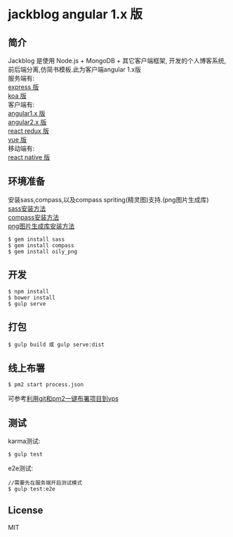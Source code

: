 # jackblog angular 1.x 版

## 简介
Jackblog 是使用 Node.js + MongoDB + 其它客户端框架, 开发的个人博客系统,前后端分离,仿简书模板.此为客户端angular 1.x版  
服务端有:  
[express 版](https://github.com/jackhutu/jackblog-api-express)  
[koa 版](https://github.com/jackhutu/jackblog-api-koa)         
客户端有:  
[angular1.x 版](https://github.com/jackhutu/jackblog-angular1)   
[angular2.x 版](https://github.com/jackhutu/jackblog-angular2)  
[react redux 版](https://github.com/jackhutu/jackblog-react-redux)  
[vue 版](https://github.com/jackhutu/jackblog-vue)    
移动端有:   
[react native 版](https://github.com/jackhutu/jackblog-react-native-redux)

## 环境准备
安装sass,compass,以及compass spriting(精灵图)支持.(png图片生成库)  
[sass安装方法](http://sass-lang.com/install)   
[compass安装方法](http://compass-style.org/install)      
[png图片生成库安装方法](http://compass-style.org/help/tutorials/spriting)       
```
$ gem install sass
$ gem install compass
$ gem install oily_png
```

## 开发
 
```
$ npm install
$ bower install
$ gulp serve
```

## 打包  
 
```
$ gulp build 或 gulp serve:dist
```

## 线上布署
```
$ pm2 start process.json
```
可参考[利用git和pm2一键布署项目到vps](http://angular1.jackhu.top/article/55cd8e00c6e998b817a930c7)

## 测试
karma测试:

```
$ gulp test
```
e2e测试:  

```
//需要先在服务端开启测试模式
$ gulp test:e2e
```

## License
MIT